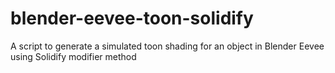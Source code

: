 # blender-eevee-toon-solidify
A script to generate a simulated toon shading for an object in Blender Eevee using Solidify modifier method

